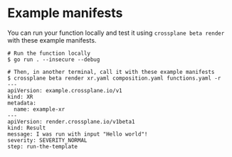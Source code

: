 # Example manifests

You can run your function locally and test it using `crossplane beta render`
with these example manifests.

```shell
# Run the function locally
$ go run . --insecure --debug
```

```shell
# Then, in another terminal, call it with these example manifests
$ crossplane beta render xr.yaml composition.yaml functions.yaml -r
---
apiVersion: example.crossplane.io/v1
kind: XR
metadata:
  name: example-xr
---
apiVersion: render.crossplane.io/v1beta1
kind: Result
message: I was run with input "Hello world"!
severity: SEVERITY_NORMAL
step: run-the-template
```
